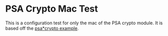 # PSA Crypto Mac Test

This is a configuration test for only the mac of the PSA crypto module.
It is based off the [psa*crypto example](../../../examples/advanced/psa*crypto/README.md).
